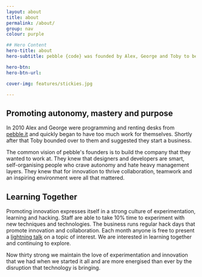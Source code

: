 ```yaml
---
layout: about
title: about
permalink: /about/
group: nav
colour: purple

## Hero Content
hero-title: about
hero-subtitle: pebble {code} was founded by Alex, George and Toby to be the technology company that they wanted to work at. They continue to strive to create an environment where exceptional technologists can just get on and do exceptional things. 

hero-btn:
hero-btn-url:

cover-img: features/stickies.jpg

---
```


## Promoting autonomy, mastery and purpose

In 2010 Alex and George were programming and renting desks from [pebble.it][2] and quickly began to have too much work for themselves. Shortly after that Toby bounded over to them and suggested they start a business. 

The common vision of pebble's founders is to build the company that they wanted to work at. They knew that designers and developers are smart, self-organising people who crave autonomy and hate heavy management layers. They knew that for innovation to thrive collaboration, teamwork and an inspiring environment were all that mattered. 

## Learning Together

Promoting innovation expresses itself in a strong culture of experimentation, learning and hacking. Staff are able to take 10% time to experiment with new techniques and technologies. The business runs regular hack days that promote innovation and collaboration. Each month anyone is free to present a [lightning talk][1] on a topic of interest. We are interested in learning together and continuing to explore. 

Now thirty strong we maintain the love of experimentation and innovation that we had when we started it all and are more energised than ever by the disruption that technology is bringing.

[1]: https://www.youtube.com/watch?v=WLP7K6jS8Q4&list=PLuVEZFsd1m6XQFBGs8i4zezFkdm1rUJPM
[2]: http://www.pebbleit.com/
